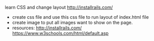 learn CSS and change layout
http://installrails.com/
- create css file and use this css file to run layout of index.html file
- create image to put all images want to show on the page.
- resources:
http://installrails.com/
https://www.w3schools.com/html/default.asp
